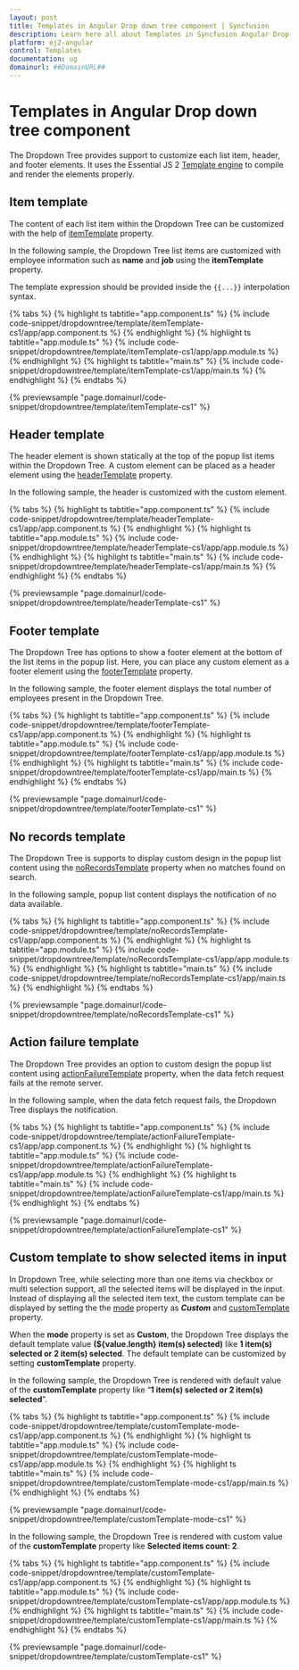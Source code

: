 ```yaml
---
layout: post
title: Templates in Angular Drop down tree component | Syncfusion
description: Learn here all about Templates in Syncfusion Angular Drop down tree component of Syncfusion Essential JS 2 and more.
platform: ej2-angular
control: Templates 
documentation: ug
domainurl: ##DomainURL##
---
```


# Templates in Angular Drop down tree component

The Dropdown Tree provides support to customize each list item, header, and footer elements. It uses the Essential JS 2 [Template engine](../../common/template-engine) to compile and render the elements properly.

## Item template

The content of each list item within the Dropdown Tree can be customized with the help of [itemTemplate](https://ej2.syncfusion.com/angular/documentation/api/drop-down-tree#itemtemplate) property.

In the following sample, the Dropdown Tree list items are customized with employee information such as **name** and **job** using the **itemTemplate** property.

The template expression should be provided inside the `{{...}}` interpolation syntax.

{% tabs %}
{% highlight ts tabtitle="app.component.ts" %}
{% include code-snippet/dropdowntree/template/itemTemplate-cs1/app/app.component.ts %}
{% endhighlight %}
{% highlight ts tabtitle="app.module.ts" %}
{% include code-snippet/dropdowntree/template/itemTemplate-cs1/app/app.module.ts %}
{% endhighlight %}
{% highlight ts tabtitle="main.ts" %}
{% include code-snippet/dropdowntree/template/itemTemplate-cs1/app/main.ts %}
{% endhighlight %}
{% endtabs %}
  
{% previewsample "page.domainurl/code-snippet/dropdowntree/template/itemTemplate-cs1" %}

## Header template

The header element is shown statically at the top of the popup list items within the Dropdown Tree. A custom element can be placed as a header element using the [headerTemplate](https://ej2.syncfusion.com/angular/documentation/api/drop-down-tree/#headertemplate) property.

In the following sample, the header is customized with the custom element.

{% tabs %}
{% highlight ts tabtitle="app.component.ts" %}
{% include code-snippet/dropdowntree/template/headerTemplate-cs1/app/app.component.ts %}
{% endhighlight %}
{% highlight ts tabtitle="app.module.ts" %}
{% include code-snippet/dropdowntree/template/headerTemplate-cs1/app/app.module.ts %}
{% endhighlight %}
{% highlight ts tabtitle="main.ts" %}
{% include code-snippet/dropdowntree/template/headerTemplate-cs1/app/main.ts %}
{% endhighlight %}
{% endtabs %}
  
{% previewsample "page.domainurl/code-snippet/dropdowntree/template/headerTemplate-cs1" %}

## Footer template

The Dropdown Tree has options to show a footer element at the bottom of the list items in the popup list. Here, you can place any custom element as a footer element using the [footerTemplate](https://ej2.syncfusion.com/angular/documentation/api/drop-down-tree/#footertemplate) property.

In the following sample, the footer element displays the total number of employees present in the Dropdown Tree.

{% tabs %}
{% highlight ts tabtitle="app.component.ts" %}
{% include code-snippet/dropdowntree/template/footerTemplate-cs1/app/app.component.ts %}
{% endhighlight %}
{% highlight ts tabtitle="app.module.ts" %}
{% include code-snippet/dropdowntree/template/footerTemplate-cs1/app/app.module.ts %}
{% endhighlight %}
{% highlight ts tabtitle="main.ts" %}
{% include code-snippet/dropdowntree/template/footerTemplate-cs1/app/main.ts %}
{% endhighlight %}
{% endtabs %}
  
{% previewsample "page.domainurl/code-snippet/dropdowntree/template/footerTemplate-cs1" %}

## No records template

The Dropdown Tree is supports to display custom design in the popup list content using the [noRecordsTemplate](https://ej2.syncfusion.com/angular/documentation/api/drop-down-tree/#norecordstemplate) property when no matches found on search.

In the following sample, popup list content displays the notification of no data available.

{% tabs %}
{% highlight ts tabtitle="app.component.ts" %}
{% include code-snippet/dropdowntree/template/noRecordsTemplate-cs1/app/app.component.ts %}
{% endhighlight %}
{% highlight ts tabtitle="app.module.ts" %}
{% include code-snippet/dropdowntree/template/noRecordsTemplate-cs1/app/app.module.ts %}
{% endhighlight %}
{% highlight ts tabtitle="main.ts" %}
{% include code-snippet/dropdowntree/template/noRecordsTemplate-cs1/app/main.ts %}
{% endhighlight %}
{% endtabs %}
  
{% previewsample "page.domainurl/code-snippet/dropdowntree/template/noRecordsTemplate-cs1" %}

## Action failure template

The Dropdown Tree provides an option to custom design the popup list content using [actionFailureTemplate](https://ej2.syncfusion.com/angular/documentation/api/drop-down-tree/#actionfailuretemplate) property, when the data fetch request fails at the remote server.

In the following sample, when the data fetch request fails, the Dropdown Tree displays the notification.

{% tabs %}
{% highlight ts tabtitle="app.component.ts" %}
{% include code-snippet/dropdowntree/template/actionFailureTemplate-cs1/app/app.component.ts %}
{% endhighlight %}
{% highlight ts tabtitle="app.module.ts" %}
{% include code-snippet/dropdowntree/template/actionFailureTemplate-cs1/app/app.module.ts %}
{% endhighlight %}
{% highlight ts tabtitle="main.ts" %}
{% include code-snippet/dropdowntree/template/actionFailureTemplate-cs1/app/main.ts %}
{% endhighlight %}
{% endtabs %}
  
{% previewsample "page.domainurl/code-snippet/dropdowntree/template/actionFailureTemplate-cs1" %}

## Custom template to show selected items in input

In Dropdown Tree, while selecting more than one items via checkbox or multi selection support, all the selected items will be displayed in the input. Instead of displaying all the selected item text, the custom template can be displayed by setting the the [mode](https://ej2.syncfusion.com/angular/documentation/api/drop-down-tree/#mode) property as ***Custom*** and [customTemplate](https://ej2.syncfusion.com/angular/documentation/api/drop-down-tree/#customTemplate) property.

When the **mode** property is set as **Custom**, the Dropdown Tree displays the default template value **(${value.length} item(s) selected)** like **1 item(s) selected or 2 item(s) selected**. The default template can be customized by setting **customTemplate**  property.

In the following sample, the Dropdown Tree is rendered with default value of the **customTemplate** property like “**1 item(s) selected or 2 item(s) selected**”.

{% tabs %}
{% highlight ts tabtitle="app.component.ts" %}
{% include code-snippet/dropdowntree/template/customTemplate-mode-cs1/app/app.component.ts %}
{% endhighlight %}
{% highlight ts tabtitle="app.module.ts" %}
{% include code-snippet/dropdowntree/template/customTemplate-mode-cs1/app/app.module.ts %}
{% endhighlight %}
{% highlight ts tabtitle="main.ts" %}
{% include code-snippet/dropdowntree/template/customTemplate-mode-cs1/app/main.ts %}
{% endhighlight %}
{% endtabs %}
  
{% previewsample "page.domainurl/code-snippet/dropdowntree/template/customTemplate-mode-cs1" %}

In the following sample, the Dropdown Tree is rendered with custom value of the **customTemplate** property like **Selected items count: 2**.

{% tabs %}
{% highlight ts tabtitle="app.component.ts" %}
{% include code-snippet/dropdowntree/template/customTemplate-cs1/app/app.component.ts %}
{% endhighlight %}
{% highlight ts tabtitle="app.module.ts" %}
{% include code-snippet/dropdowntree/template/customTemplate-cs1/app/app.module.ts %}
{% endhighlight %}
{% highlight ts tabtitle="main.ts" %}
{% include code-snippet/dropdowntree/template/customTemplate-cs1/app/main.ts %}
{% endhighlight %}
{% endtabs %}
  
{% previewsample "page.domainurl/code-snippet/dropdowntree/template/customTemplate-cs1" %}
